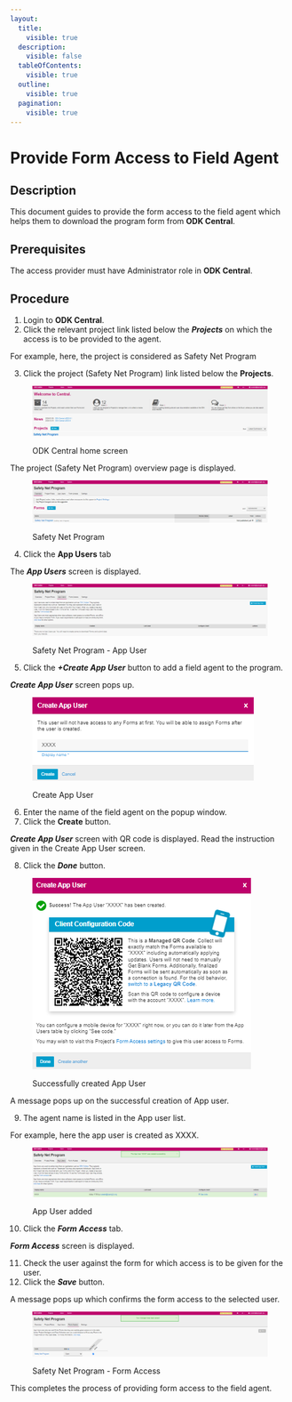 ```yaml
---
layout:
  title:
    visible: true
  description:
    visible: false
  tableOfContents:
    visible: true
  outline:
    visible: true
  pagination:
    visible: true
---
```


# Provide Form Access to Field Agent

## Description

This document guides to provide the form access to the field agent which helps them to download the program form from **ODK Central**.

## Prerequisites

The access provider must have Administrator role in **ODK Central**.

## Procedure

1. Login to **ODK Central**.
2. Click the relevant project link listed below the _**Projects**_ on which the access is to be provided to the agent.

For example, here, the project is considered as Safety Net Program&#x20;

3. Click the project (Safety Net Program) link listed below the **Projects**.

<figure><img src="../../../.gitbook/assets/safety-net-program-under-project (1).png" alt=""><figcaption><p>ODK Central home screen</p></figcaption></figure>

The project (Safety Net Program) overview page is displayed.

<figure><img src="../../../.gitbook/assets/safety-net-program-form-under-project.png" alt=""><figcaption><p>Safety Net Program</p></figcaption></figure>

4. Click the **App Users** tab

The _**App Users**_ screen is displayed.

<figure><img src="../../../.gitbook/assets/safety-net-program-appuser.png" alt=""><figcaption><p>Safety Net Program - App User</p></figcaption></figure>

5. Click the _**+Create App User**_ button to add a field agent to the program.

_**Create App User**_ screen pops up.

<figure><img src="../../../.gitbook/assets/safety-net-program-create-app-user.png" alt=""><figcaption><p>Create App User</p></figcaption></figure>

6. Enter  the name of the field agent on the popup window.
7. Click the **Create** button.&#x20;

_**Create App User**_ screen with QR code is displayed. Read the instruction given in the Create App User screen.

8. Click the _**Done**_ button.&#x20;

<figure><img src="../../../.gitbook/assets/Create-app-user-QR-code.png" alt=""><figcaption><p>Successfully created App User</p></figcaption></figure>

A message pops up on the successful creation of App user.

9. The agent name is listed in the App user list.

For example, here the app user is created as XXXX.

<figure><img src="../../../.gitbook/assets/safety-net-program-create-app-user-added.png" alt=""><figcaption><p>App User added</p></figcaption></figure>

10. Click the _**Form Access**_ tab.

_**Form Access**_ screen is displayed.

11. Check the user against the form for which access is to be given for the user.
12. Click the _**Save**_ button.

A message pops up which confirms the form access to the selected user.

<figure><img src="../../../.gitbook/assets/safety-net-program-form-access (1).png" alt=""><figcaption><p>Safety Net Program - Form Access</p></figcaption></figure>

This completes the process of providing form access to the field agent.
